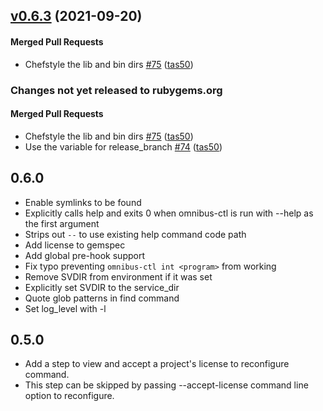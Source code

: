 <!-- usage documentation: http://expeditor.es.chef.io/configuration/changelog/ -->

<!-- latest_release 0.6.3 -->
## [v0.6.3](https://github.com/chef/omnibus-ctl/tree/v0.6.3) (2021-09-20)

#### Merged Pull Requests
- Chefstyle the lib and bin dirs [#75](https://github.com/chef/omnibus-ctl/pull/75) ([tas50](https://github.com/tas50))
<!-- latest_release -->

<!-- release_rollup since=0.6.0 -->
### Changes not yet released to rubygems.org

#### Merged Pull Requests
- Chefstyle the lib and bin dirs [#75](https://github.com/chef/omnibus-ctl/pull/75) ([tas50](https://github.com/tas50)) <!-- 0.6.3 -->
- Use the variable for release_branch [#74](https://github.com/chef/omnibus-ctl/pull/74) ([tas50](https://github.com/tas50)) <!-- 0.6.2 -->
<!-- release_rollup -->

<!-- latest_stable_release -->
<!-- latest_stable_release -->

## 0.6.0

 - Enable symlinks to be found
 - Explicitly calls help and exits 0 when omnibus-ctl is run with --help as the first argument
 - Strips out `--` to use existing help command code path
 - Add license to gemspec
 - Add global pre-hook support
 - Fix typo preventing `omnibus-ctl int <program>` from working
 - Remove SVDIR from environment if it was set
 - Explicitly set SVDIR to the service_dir
 - Quote glob patterns in find command
 - Set log_level with -l

## 0.5.0

- Add a step to view and accept a project's license to reconfigure command.
- This step can be skipped by passing --accept-license command line option to reconfigure.